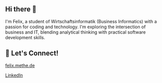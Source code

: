 ## Hi there 👋

I'm Felix, a student of Wirtschaftsinformatik (Business Informatics) with a passion for coding and technology. I'm exploring the intersection of business and IT, blending analytical thinking with practical software development skills.

## 🤝 Let's Connect!

[felix.methe.de](https://felix.methe.de)

[LinkedIn](https://www.linkedin.com/in/felix-methe-6ab274153/)
